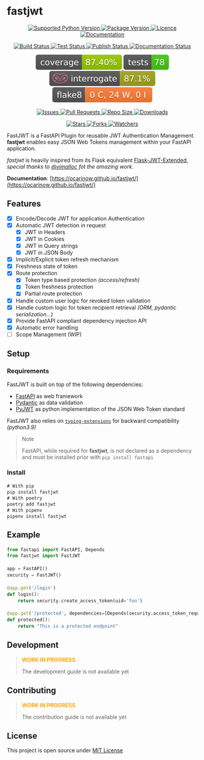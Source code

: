 # fastjwt
<!-- Base badges -->
<p style="text-align:center;">
    <a href="https://github.com/ocarinow/fastjwt">
        <img src="https://img.shields.io/pypi/pyversions/fastjwt" alt="Supported Python Version" />
    </a>
    <a href="https://pypi.org/project/fastjwt">
        <img src="https://img.shields.io/pypi/v/fastjwt" alt="Package Version" />
    </a>
    <a href="https://github.com/ocarinow/fastjwt/blob/main/LICENSE">
        <img src="https://img.shields.io/github/license/ocarinow/fastjwt" alt="Licence" />
    </a>
    <a href="https://ocarinow.github.io/fastjwt/">
        <img src="https://img.shields.io/badge/docs-available-brightgreen" alt="Documentation"></img>
    </a>
</p>
<!-- GitHub Action badges -->
<p style="text-align:center;">
    <a href="https://github.com/ocarinow/fastjwt/actions" alt="Build Status">
        <img src="https://github.com/ocarinow/fastjwt/actions/workflows/python-release.yaml/badge.svg" alt="Build Status" />
    </a>
    <a href="https://github.com/ocarinow/fastjwt/actions" alt="Test Status">
        <img src="https://github.com/ocarinow/fastjwt/actions/workflows/python-test.yaml/badge.svg" alt="Test Status" />
    </a>
    <a href="https://github.com/ocarinow/fastjwt/actions" alt="Publish Status">
        <img src="https://github.com/ocarinow/fastjwt/actions/workflows/python-publish.yaml/badge.svg" alt="Publish Status" />
    </a>
    <a href="https://github.com/ocarinow/fastjwt/actions" alt="Publish Status">
        <img src="https://github.com/ocarinow/fastjwt/actions/workflows/python-documentation.yaml/badge.svg" alt="Documentation Status" />
    </a>
</p>
<!-- Code quality badges -->
<p style="text-align:center;">
    <a href="https://github.com/ocarinow/fastjwt/actions">
        <img src="https://raw.githubusercontent.com/ocarinow/fastjwt/main/docs/badges/coverage.svg" alt="Coverage" />
    </a>
    <a href="https://github.com/ocarinow/fastjwt/actions">
        <img src="https://raw.githubusercontent.com/ocarinow/fastjwt/main/docs/badges/pytest.svg" alt="Tests" />
    </a>
    <a href="https://github.com/ocarinow/fastjwt/actions">
        <img src="https://raw.githubusercontent.com/ocarinow/fastjwt/main/docs/badges/interrogate.svg" alt="Docstring" />
    </a>
    <a href="https://github.com/ocarinow/fastjwt/actions">
        <img src="https://raw.githubusercontent.com/ocarinow/fastjwt/main/docs/badges/flake8.svg" alt="Flake8" />
    </a>
</p>
<!-- Activity badges -->
<p style="text-align:center;">
    <a href="https://github.com/ocarinow/fastjwt">
        <img src="https://img.shields.io/github/issues/ocarinow/fastjwt" alt="Issues" />
    </a>
    <a href="https://github.com/ocarinow/fastjwt">
        <img src="https://img.shields.io/github/issues-pr/ocarinow/fastjwt" alt="Pull Requests" />
    </a>
    <a href="https://github.com/ocarinow/fastjwt">
        <img src="https://img.shields.io/github/repo-size/ocarinow/fastjwt" alt="Repo Size" />
    </a>
    <a href="https://github.com/ocarinow/fastjwt">
        <img src="https://img.shields.io/pypi/dm/fastjwt" alt="Downloads" />
    </a>
</p>
<!-- Community badges -->
<p style="text-align:center;">
    <a href="https://github.com/ocarinow/fastjwt/stargazers" alt="Stars">
        <img src="https://img.shields.io/github/stars/ocarinow/fastjwt?style=social" alt="Stars" />
    </a>
    <a href="https://github.com/ocarinow/fastjwt" alt="Forks">
        <img src="https://img.shields.io/github/forks/ocarinow/fastjwt?style=social" alt="Forks" />
    </a>
    <a href="https://github.com/ocarinow/fastjwt/watchers" alt="Watchers">
        <img src="https://img.shields.io/github/watchers/ocarinow/fastjwt?style=social" alt="Watchers" />
    </a>
</p>

FastJWT is a FastAPI Plugin for reusable JWT Authentication Management. **fastjwt** enables easy JSON Web Tokens management within your FastAPI application.

_fastjwt_ is heavily inspired from its Flask equivalent [Flask-JWT-Extended](https://flask-jwt-extended.readthedocs.io/en/stable/), _special thanks to [@vimalloc](https://github.com/vimalloc) fot the amazing work_.

**Documentation**: [https://ocarinow.github.io/fastjwt/](https://ocarinow.github.io/fastjwt/)

## Features

- [X] Encode/Decode JWT for application Authentication
- [X] Automatic JWT detection in request
  - [X] JWT in Headers
  - [X] JWT in Cookies
  - [X] JWT in Query strings
  - [X] JWT in JSON Body
- [X] Implicit/Explicit token refresh mechanism
- [X] Freshness state of token
- [X] Route protection
  - [X] Token type based protection _(access/refresh)_
  - [X] Token freshness protection
  - [X] Partial route protection
- [X] Handle custom user logic for revoked token validation
- [X] Handle custom logic for token recipient retrieval _(ORM, pydantic serialization...)_
- [X] Provide FastAPI compliant dependency injection API
- [X] Automatic error handling
- [ ] Scope Management (WIP)

## Setup

### Requirements

FastJWT is built on top of the following dependencies:

- [FastAPI](https://github.com/tiangolo/fastapi) as web framework
- [Pydantic](https://github.com/pydantic/pydantic) as data validation
- [PyJWT](https://github.com/jpadilla/pyjwt) as python implementation of the JSON Web Token standard

FastJWT also relies on [`typing-extensions`](https://pypi.org/project/typing-extensions/) for backward compatibility _(python3.9)_

> Note
>
> FastAPI, while required for **fastjwt**, is not declared as a dependency and must be installed prior with `pip install fastapi`

### Install

```shell
# With pip
pip install fastjwt
# With poetry
poetry add fastjwt
# With pipenv
pipenv install fastjwt
```

## Example

```py
from fastapi import FastAPI, Depends
from fastjwt import FastJWT

app = FastAPI()
security = FastJWT()

@app.get('/login')
def login():
    return security.create_access_token(uid='foo')

@app.get('/protected', dependencies=[Depends(security.access_token_required())])
def protected():
    return "This is a protected endpoint"
```

## Development

> <span style="color:orange;">**WORK IN PROGRESS**</span>
>
> The development guide is not available yet

## Contributing

> <span style="color:orange;">**WORK IN PROGRESS**</span>
>
> The contribution guide is not available yet

## License

This project is open source under [MIT License](https://github.com/ocarinow/fastjwt/blob/main/LICENSE)
